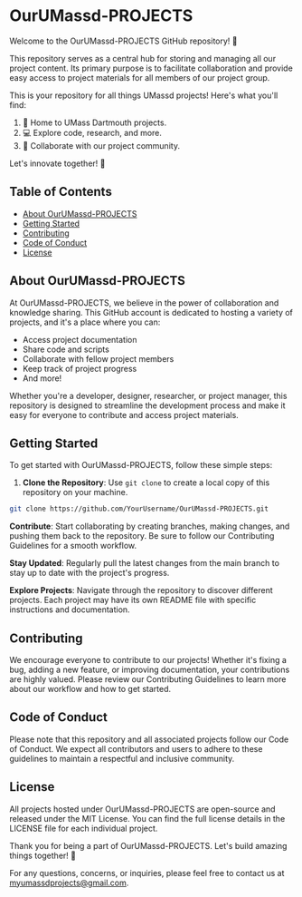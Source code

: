 # OurUMassd-PROJECTS

Welcome to the OurUMassd-PROJECTS GitHub repository! 🚀

This repository serves as a central hub for storing and managing all our project content. Its primary purpose is to facilitate collaboration and provide easy access to project materials for all members of our project group.

This is your repository for all things UMassd projects! Here's what you'll find:

1. 🚀 Home to UMass Dartmouth projects.
2. 💻 Explore code, research, and more.
3. 🤝 Collaborate with our project community.

Let's innovate together! 🌟

## Table of Contents
- [About OurUMassd-PROJECTS](#about-ourumassd-projects)
- [Getting Started](#getting-started)
- [Contributing](#contributing)
- [Code of Conduct](#code-of-conduct)
- [License](#license)

## About OurUMassd-PROJECTS

At OurUMassd-PROJECTS, we believe in the power of collaboration and knowledge sharing. This GitHub account is dedicated to hosting a variety of projects, and it's a place where you can:

- Access project documentation
- Share code and scripts
- Collaborate with fellow project members
- Keep track of project progress
- And more!

Whether you're a developer, designer, researcher, or project manager, this repository is designed to streamline the development process and make it easy for everyone to contribute and access project materials.

## Getting Started

To get started with OurUMassd-PROJECTS, follow these simple steps:

1. **Clone the Repository**: Use `git clone` to create a local copy of this repository on your machine.

```bash
git clone https://github.com/YourUsername/OurUMassd-PROJECTS.git
```

**Contribute**: Start collaborating by creating branches, making changes, and pushing them back to the repository. Be sure to follow our Contributing Guidelines for a smooth workflow.

**Stay Updated**: Regularly pull the latest changes from the main branch to stay up to date with the project's progress.

**Explore Projects**: Navigate through the repository to discover different projects. Each project may have its own README file with specific instructions and documentation.

## Contributing
We encourage everyone to contribute to our projects! Whether it's fixing a bug, adding a new feature, or improving documentation, your contributions are highly valued. Please review our Contributing Guidelines to learn more about our workflow and how to get started.

## Code of Conduct
Please note that this repository and all associated projects follow our Code of Conduct. We expect all contributors and users to adhere to these guidelines to maintain a respectful and inclusive community.

## License
All projects hosted under OurUMassd-PROJECTS are open-source and released under the MIT License. You can find the full license details in the LICENSE file for each individual project.

Thank you for being a part of OurUMassd-PROJECTS. Let's build amazing things together! 🌟

For any questions, concerns, or inquiries, please feel free to contact us at myumassdprojects@gmail.com.



<!---
OurUMassd-PROJECTS/OurUMassd-PROJECTS is a ✨ special ✨ repository because its `README.md` (this file) appears on your GitHub profile.
You can click the Preview link to take a look at your changes.
--->
